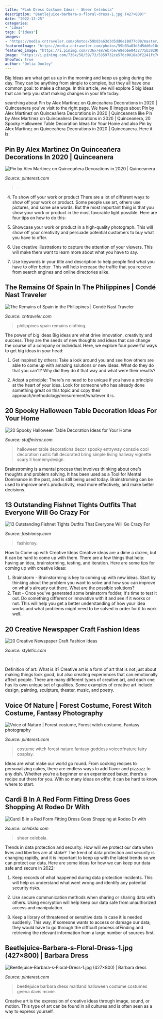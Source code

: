 ```yaml
---
title: "Pink Dress Costume Ideas - Sheer Celebsla"
description: "Beetlejuice-barbara-s-floral-dress-1.jpg (427×800)"
date: "2022-12-25"
categories:
- "ideas"
tags: ["ideas"]
images:
- "https://media.cntraveler.com/photos/59b03a63d3d5dd0e18d77c08/master/w_400%2Cc_limit/07.jpg"
featuredImage: "https://media.cntraveler.com/photos/59b03a63d3d5dd0e18d77c08/master/w_400%2Cc_limit/07.jpg"
featured_image: "https://i.pinimg.com/736x/e8/eb/be/e8ebbe8432775b392988cbdbda829782--dryad-costume-tribal-fashion.jpg"
image: "https://i.pinimg.com/736x/58/59/73/5859732ce576c0018a0f2241fc70849e.jpg"
ShowToc: true
author: "Delia Dooley"
---
```



Big Ideas are what get us up in the morning and keep us going during the day. They can be anything from simple to complex, but they all have one common goal: to make a change. In this article, we will explore 5 big ideas that can help you start making changes in your life today.

	

		
searching about Pin by Alex Martinez on Quinceañera Decorations in 2020 | Quinceanera you've visit to the right page. We have 8 Images about Pin by Alex Martinez on Quinceañera Decorations in 2020 | Quinceanera like Pin by Alex Martinez on Quinceañera Decorations in 2020 | Quinceanera, 20 Spooky Halloween Table Decoration Ideas for Your Home and also Pin by Alex Martinez on Quinceañera Decorations in 2020 | Quinceanera. Here it is:
		
    
## Pin By Alex Martinez On Quinceañera Decorations In 2020 | Quinceanera

<img loading=lazy src="https://i.pinimg.com/736x/58/59/73/5859732ce576c0018a0f2241fc70849e.jpg" onerror="this.onerror=null;this.src='https://tse2.mm.bing.net/th?id=OIP.Vse3dTjj_HtSksbzSXED5gHaJ3&amp;pid=15.1';" alt="Pin by Alex Martinez on Quinceañera Decorations in 2020 | Quinceanera">

_Source: pinterest.com_

>. 

	

4. To show off your work or product
There are a lot of different ways to show off your work or product. Some people use art, others use pictures, and some use words. But the most important thing is that you show your work or product in the most favorable light possible. Here are four tips on how to do this:
1. Showcase your work or product in a high-quality photograph. This will show off your creativity and persuade potential customers to buy what you have to offer.

2. Use creative illustrations to capture the attention of your viewers. This will make them want to learn more about what you have to say.

3. Use keywords in your title and description to help people find what you have to offer better. This will help increase the traffic that you receive from search engines and online directories alike.


    
## The Remains Of Spain In The Philippines | Condé Nast Traveler

<img loading=lazy src="https://media.cntraveler.com/photos/59b03a63d3d5dd0e18d77c08/master/w_400%2Cc_limit/07.jpg" onerror="this.onerror=null;this.src='https://tse4.mm.bing.net/th?id=OIP.IAPt6GLbhPULMsr50C1C4QAAAA&amp;pid=15.1';" alt="The Remains of Spain in the Philippines | Condé Nast Traveler">

_Source: cntraveler.com_

>philippines spain remains clothing. 

	

The power of big ideas
Big ideas are what drive innovation, creativity and success. They are the seeds of new thoughts and ideas that can change the course of a company or individual. Here, we explore four powerful ways to get big ideas in your head:
1. Get inspired by others: Take a look around you and see how others are able to come up with amazing solutions or new ideas. What do they do that you can't? Why did they do it that way and what were their results?

2. Adopt a principle: There's no need to be unique if you have a principle at the heart of your idea. Look for someone who has already done something great on this topic and copy their approach/methodology/mesurement/whatever it is.

    
## 20 Spooky Halloween Table Decoration Ideas For Your Home

<img loading=lazy src="https://www.stuffmirror.com/wp-content/uploads/2018/10/Spooky-Halloween-Table-Decorations14.jpg" onerror="this.onerror=null;this.src='https://tse1.mm.bing.net/th?id=OIP.r0GEUrdluyVBlN1eR5mCnwHaLH&amp;pid=15.1';" alt="20 Spooky Halloween Table Decoration Ideas for Your Home">

_Source: stuffmirror.com_

>halloween table decorations decor spooky entryway console cool decoration rustic fall decorated bring simple living hallway vignette scary ll homemydesign. 

	

Brainstroming is a mental process that involves thinking about one's thoughts and problem solving. It has been used as a Tool for Mental Dominance in the past, and is still being used today. Brainstroming can be used to improve one's productivity, read more effectively, and make better decisions.

    
## 13 Outstanding Fishnet Tights Outfits That Everyone Will Go Crazy For

<img loading=lazy src="http://fashionsy.com/wp-content/uploads/2017/04/fishnet-tights-outfit-4-768x1152.jpg" onerror="this.onerror=null;this.src='https://tse2.mm.bing.net/th?id=OIP.8LM3B6dkJY08AhQOZLfm1AHaLH&amp;pid=15.1';" alt="13 Outstanding Fishnet Tights Outfits That Everyone Will Go Crazy For">

_Source: fashionsy.com_

>fashionsy. 

	

How to Come up with Creative Ideas
Creative ideas are a dime a dozen, but it can be hard to come up with them. There are a few things that help: having an idea, brainstorming, testing, and iteration. 
Here are some tips for coming up with creative ideas:

1. Brainstorm - Brainstorming is key to coming up with new ideas. Start by thinking about the problem you want to solve and how you can improve on what's already out there. What are the possible solutions? 
2. Test - Once you've generated some brainstorm fodder, it's time to test it out. Do something different or innovative with it and see if it works or not. This will help you get a better understanding of how your idea works and what problems might need to be solved in order for it to work well. 

    
## 20 Creative Newspaper Craft Fashion Ideas

<img loading=lazy src="https://styletic.com/wp-content/uploads/2014/10/newspaper-craft-fashion-ideas/14-creative-newspaper-craft-fashion-ideas.jpg" onerror="this.onerror=null;this.src='https://tse2.mm.bing.net/th?id=OIP.LGUML7UIRXT0iilHjTsgxQHaLH&amp;pid=15.1';" alt="20 Creative Newspaper Craft Fashion Ideas">

_Source: styletic.com_

>. 

	

Definition of art: What is it?
Creative art is a form of art that is not just about making things look good, but also creating experiences that can emotionally affect people. There are many different types of creative art, and each one has its own unique set of qualities. Some examples of creative art include design, painting, sculpture, theater, music, and poetry.

    
## Voice Of Nature | Forest Costume, Forest Witch Costume, Fantasy Photography

<img loading=lazy src="https://i.pinimg.com/736x/e8/eb/be/e8ebbe8432775b392988cbdbda829782--dryad-costume-tribal-fashion.jpg" onerror="this.onerror=null;this.src='https://tse3.mm.bing.net/th?id=OIP.oxnyqvdKX9d3gHqA9GKETgHaLH&amp;pid=15.1';" alt="Voice of Nature | Forest costume, Forest witch costume, Fantasy photography">

_Source: pinterest.com_

>costume witch forest nature fantasy goddess voiceofnature fairy cosplay. 

	

Ideas are what make our world go round. From cooking recipes to personalizing cakes, there are endless ways to add flavor and pizzazz to any dish. Whether you’re a beginner or an experienced baker, there’s a recipe out there for you. With so many ideas on offer, it can be hard to know where to start.

    
## Cardi B In A Red Form Fitting Dress Goes Shopping At Rodeo Dr With

<img loading=lazy src="https://celebsla.com/wp-content/uploads/2021/01/cardi-b-in-a-red-form-fitting-dress-goes-shopping-at-rodeo-dr-with-offset-in-beverly-hills-01-22-2021-7.jpg" onerror="this.onerror=null;this.src='https://tse2.mm.bing.net/th?id=OIP.8VAwu520YAAthjwKz5vzTwHaLH&amp;pid=15.1';" alt="Cardi B in a Red Form Fitting Dress Goes Shopping at Rodeo Dr with">

_Source: celebsla.com_

>sheer celebsla. 

	

Trends in data protection and security: How will we protect our data when lives and liberties are at stake?
The trend of data protection and security is changing rapidly, and it is important to keep up with the latest trends so we can protect our data. Here are some ideas for how we can keep our data safe and secure in 2022:
1. Keep records of what happened during data protection incidents. This will help us understand what went wrong and identify any potential security risks.

2. Use secure communication methods when sharing or sharing data with others. Using encryption will help keep our data safe from unauthorized access and manipulation.

3. Keep a library of threatened or sensitive data in case it is needed suddenly. This way, if someone wants to access or damage our data, they would have to go through the difficult process ofFinding and retrieving the relevant information from a large number of sources first.


    
## Beetlejuice-Barbara-s-Floral-Dress-1.jpg (427×800) | Barbara Dress

<img loading=lazy src="https://i.pinimg.com/736x/ac/ed/40/aced406f4a2d924397c97ea83f0044fa--movie-costumes-halloween-costumes.jpg" onerror="this.onerror=null;this.src='https://tse2.mm.bing.net/th?id=OIP.96HKznOg1qRKbjfLn-kYpQC2FW&amp;pid=15.1';" alt="Beetlejuice-Barbara-s-Floral-Dress-1.jpg (427×800) | Barbara dress">

_Source: pinterest.com_

>beetlejuice barbara dress maitland halloween costume costumes geena davis movie. 

	

Creative art is the expression of creative ideas through image, sound, or motion. This type of art can be found in all cultures and is often seen as a way to express yourself.

